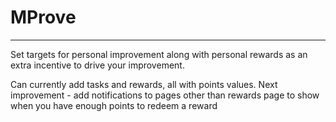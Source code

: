 # MProve
---
Set targets for personal improvement along with personal rewards as an extra incentive to drive your improvement.

Can currently add tasks and rewards, all with points values.
Next improvement - add notifications to pages other than rewards page to show when you have enough points to redeem a reward